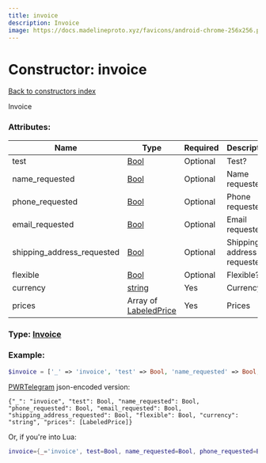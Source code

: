 ```yaml
---
title: invoice
description: Invoice
image: https://docs.madelineproto.xyz/favicons/android-chrome-256x256.png
---
```

# Constructor: invoice  
[Back to constructors index](index.md)



Invoice

### Attributes:

| Name     |    Type       | Required | Description |
|----------|---------------|----------|-------------|
|test|[Bool](../types/Bool.md) | Optional|Test?|
|name\_requested|[Bool](../types/Bool.md) | Optional|Name requested?|
|phone\_requested|[Bool](../types/Bool.md) | Optional|Phone requested?|
|email\_requested|[Bool](../types/Bool.md) | Optional|Email requested?|
|shipping\_address\_requested|[Bool](../types/Bool.md) | Optional|Shipping address requested?|
|flexible|[Bool](../types/Bool.md) | Optional|Flexible?|
|currency|[string](../types/string.md) | Yes|Currency|
|prices|Array of [LabeledPrice](../types/LabeledPrice.md) | Yes|Prices|



### Type: [Invoice](../types/Invoice.md)


### Example:

```php
$invoice = ['_' => 'invoice', 'test' => Bool, 'name_requested' => Bool, 'phone_requested' => Bool, 'email_requested' => Bool, 'shipping_address_requested' => Bool, 'flexible' => Bool, 'currency' => 'string', 'prices' => [LabeledPrice, LabeledPrice]];
```  

[PWRTelegram](https://pwrtelegram.xyz) json-encoded version:

```
{"_": "invoice", "test": Bool, "name_requested": Bool, "phone_requested": Bool, "email_requested": Bool, "shipping_address_requested": Bool, "flexible": Bool, "currency": "string", "prices": [LabeledPrice]}
```


Or, if you're into Lua:

```lua
invoice={_='invoice', test=Bool, name_requested=Bool, phone_requested=Bool, email_requested=Bool, shipping_address_requested=Bool, flexible=Bool, currency='string', prices={LabeledPrice}}

```


